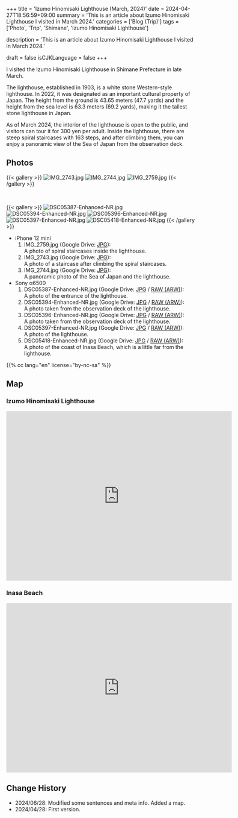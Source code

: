 +++
title = 'Izumo Hinomisaki Lighthouse (March, 2024)'
date = 2024-04-27T18:56:59+09:00
summary = 'This is an article about Izumo Hinomisaki Lighthouse I visited in March 2024.'
categories = ['Blog (Trip)']
tags = ['Photo', 'Trip', 'Shimane', 'Izumo Hinomisaki Lighthouse']

description = 'This is an article about Izumo Hinomisaki Lighthouse I visited in March 2024.'

draft = false
isCJKLanguage = false
+++


I visited the Izumo Hinomisaki Lighthouse in Shimane Prefecture in late March.

The lighthouse, established in 1903, is a white stone Western-style lighthouse. In 2022, it was designated as an important cultural property of Japan.
The height from the ground is 43.65 meters (47.7 yards) and the height from the sea level is 63.3 meters (69.2 yards), making it the tallest stone lighthouse in Japan.

As of March 2024, the interior of the lighthouse is open to the public, and visitors can tour it for 300 yen per adult.
Inside the lighthouse, there are steep spiral staircases with 163 steps, and after climbing them, you can enjoy a panoramic view of the Sea of Japan from the observation deck.


## Photos

{{< gallery >}}
  <img src="IMG_2743.jpg" alt="IMG_2743.jpg" class="grid-w33" />
  <img src="IMG_2744.jpg" alt="IMG_2744.jpg" class="grid-w33" />
  <img src="IMG_2759.jpg" alt="IMG_2759.jpg" class="grid-w100" />
{{< /gallery >}}

<br>

{{< gallery >}}
  <img src="DSC05387-Enhanced-NR.jpg" alt="DSC05387-Enhanced-NR.jpg" class="grid-w33" />
  <img src="DSC05394-Enhanced-NR.jpg" alt="DSC05394-Enhanced-NR.jpg" class="grid-w33" />
  <img src="DSC05396-Enhanced-NR.jpg" alt="DSC05396-Enhanced-NR.jpg" class="grid-w33" />
  <img src="DSC05397-Enhanced-NR.jpg" alt="DSC05397-Enhanced-NR.jpg" class="grid-w33" />
  <img src="DSC05418-Enhanced-NR.jpg" alt="DSC05418-Enhanced-NR.jpg" class="grid-w33" />
{{< /gallery >}}


- iPhone 12 mini
    1. IMG\_2759.jpg (Google Drive: [JPG](https://drive.google.com/file/d/1kIfnd17z-peqgBKcB3ZmS2uDILFjltof/view)):  
       A photo of spiral staircases inside the lighthouse.
    1. IMG\_2743.jpg (Google Drive: [JPG](https://drive.google.com/file/d/160gUe9dVpQxTrVxVEULxJfiz9D8CgkVs/view)):  
       A photo of a staircase after climbing the spiral staircases.
    1. IMG\_2744.jpg (Google Drive: [JPG](https://drive.google.com/file/d/11mXjQvwsBV_AUSVzLvVJ1zyhKelzp2hI/view)):  
       A panoramic photo of the Sea of Japan and the lighthouse.
- Sony α6500
    1. DSC05387-Enhanced-NR.jpg (Google Drive: [JPG](https://drive.google.com/file/d/1N6sQNE0qw9ffxeXgNlRal611mBEugCCk/view) / [RAW (ARW)](https://drive.google.com/file/d/11JrfLe-PzlVIzR87Fv03wwx2z6BJ4lk7/view)):  
       A photo of the entrance of the lighthouse.
    1. DSC05394-Enhanced-NR.jpg (Google Drive: [JPG](https://drive.google.com/file/d/1cCCpvK6PxEQ3Zc8bm1CKt3InUUBSFdPP/view) / [RAW (ARW)](https://drive.google.com/file/d/1Scbt7GQyOyEAFgCu_DCAOi936Njdu9AS/view)):  
       A photo taken from the observation deck of the lighthouse.
    1. DSC05396-Enhanced-NR.jpg (Google Drive: [JPG](https://drive.google.com/file/d/1uL02DDq1VU8VtFCOWvPb5feS9LWObsEj/view) / [RAW (ARW)](https://drive.google.com/file/d/1O0JNILxR-MCT1t_sB3L8YT-jTCQrEtn4/view)):  
       A photo taken from the observation deck of the lighthouse.
    1. DSC05397-Enhanced-NR.jpg (Google Drive: [JPG](https://drive.google.com/file/d/14Vnl-35yn8zq79QgQMCfDVZqnFK4pmrM/view) / [RAW (ARW)](https://drive.google.com/file/d/1EvZ7jd040CxFjxDrMMmbcz7YO8SVONnj/view)):  
       A photo of the lighthouse.
    1. DSC05418-Enhanced-NR.jpg (Google Drive: [JPG](https://drive.google.com/file/d/15z0DSHX25Jaf_ewU41fNNjLdDeWCyyMY/view) / [RAW (ARW)](https://drive.google.com/file/d/1FKTaqWw9pBkFV12RaSs5OhPQPPucRJIH/view)):  
       A photo of the coast of Inasa Beach, which is a little far from the lighthouse.


{{% cc lang="en" license="by-nc-sa" %}}


## Map

### Izumo Hinomisaki Lighthouse

<iframe src="https://www.google.com/maps/embed?pb=!1m18!1m12!1m3!1d3250.8489298314094!2d132.62674227651354!3d35.433772143526745!2m3!1f0!2f0!3f0!3m2!1i1024!2i768!4f13.1!3m3!1m2!1s0x35575c209d62fdcb%3A0xff48b1cb937150be!2sIzumo%20Hinomisaki%20Lighthouse!5e0!3m2!1sen!2sjp!4v1714212125062!5m2!1sen!2sjp" width="600" height="450" style="border:0;" allowfullscreen="" loading="lazy" referrerpolicy="no-referrer-when-downgrade"></iframe>


### Inasa Beach

<iframe src="https://www.google.com/maps/embed?pb=!1m18!1m12!1m3!1d3252.198245090809!2d132.66979197651233!3d35.400336345352024!2m3!1f0!2f0!3f0!3m2!1i1024!2i768!4f13.1!3m3!1m2!1s0x35575c865ebd4133%3A0x6746cc333009b799!2sInasa%20Beach!5e0!3m2!1sen!2sjp!4v1719506607774!5m2!1sen!2sjp" width="600" height="450" style="border:0;" allowfullscreen="" loading="lazy" referrerpolicy="no-referrer-when-downgrade"></iframe>


## Change History

- 2024/06/28: Modified some sentences and meta info. Added a map.
- 2024/04/28: First version.

